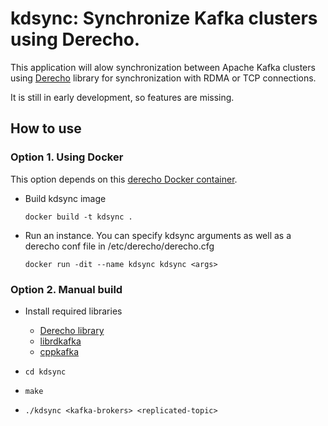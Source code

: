 # kdsync: Synchronize Kafka clusters using Derecho.
This application will alow synchronization between Apache Kafka clusters
using [Derecho](https://derecho-project.github.io/) library for synchronization 
with RDMA or TCP connections.

It is still in early development, so features are missing.


## How to use

### Option 1. Using Docker
This option depends on this [derecho Docker container](https://github.com/ertis-research/docker-derecho).

* Build kdsync image 
  ```
  docker build -t kdsync .
  ```

* Run an instance. 
  You can specify kdsync arguments as well as a derecho conf file in /etc/derecho/derecho.cfg
  ```
  docker run -dit --name kdsync kdsync <args>
  ```


### Option 2. Manual build

* Install required libraries
  * [Derecho library](https://derecho-project.github.io/)
  * [librdkafka](https://github.com/edenhill/librdkafka)
  * [cppkafka](https://github.com/mfontanini/cppkafka)

* ```
  cd kdsync
  ```

* ```
  make
  ```

* ```
  ./kdsync <kafka-brokers> <replicated-topic>
  ```

